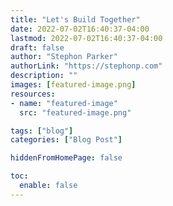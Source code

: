 ```yaml
---
title: "Let's Build Together"
date: 2022-07-02T16:40:37-04:00
lastmod: 2022-07-02T16:40:37-04:00
draft: false
author: "Stephon Parker"
authorLink: "https://stephonp.com"
description: ""
images: [featured-image.png]
resources:
- name: "featured-image"
  src: "featured-image.png"

tags: ["blog"]
categories: ["Blog Post"]

hiddenFromHomePage: false

toc:
  enable: false 
---
```

